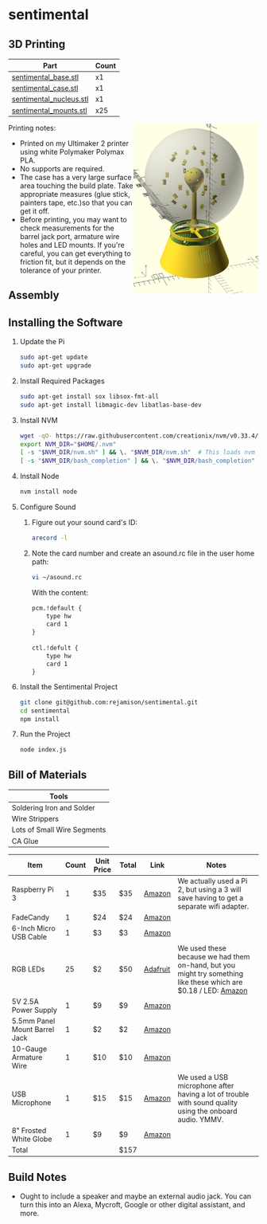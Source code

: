 # sentimental

## 3D Printing

|Part|Count|
|---|---|
|[sentimental_base.stl](cad/sentimental_base.stl)|x1|
|[sentimental_case.stl](cad/sentimental_case.stl)|x1|
|[sentimental_nucleus.stl](cad/sentimental_nucleus.stl)|x1|
|[sentimental_mounts.stl](cad/sentimental_mounts.stl)|x25|

<img src="cad/sentimental.png" align="right" width="50%" />

Printing notes:
* Printed on my Ultimaker 2 printer using white Polymaker Polymax PLA.
* No supports are required.
* The case has a very large surface area touching the build plate.  Take appropriate measures (glue stick, painters tape, etc.)so that you can get it off.
* Before printing, you may want to check measurements for the barrel jack port, armature wire holes and LED mounts.  If you're careful, you can get everything to friction fit, but it depends on the tolerance of your printer.  

## Assembly

## Installing the Software
1.  Update the Pi
    ````bash
    sudo apt-get update
    sudo apt-get upgrade
    ````

1.  Install Required Packages
    ````bash
    sudo apt-get install sox libsox-fmt-all
    sudo apt-get install libmagic-dev libatlas-base-dev
    ````

1.  Install NVM
    ````bash
    wget -qO- https://raw.githubusercontent.com/creationix/nvm/v0.33.4/install.sh | bash
    export NVM_DIR="$HOME/.nvm"
    [ -s "$NVM_DIR/nvm.sh" ] && \. "$NVM_DIR/nvm.sh"  # This loads nvm
    [ -s "$NVM_DIR/bash_completion" ] && \. "$NVM_DIR/bash_completion"  # This loads nvm bash_completion
    ````

1.  Install Node
    ````bash
    nvm install node
    ````

1.  Configure Sound

    1.  Figure out your sound card's ID:
        ````bash
        arecord -l
        ````

    1.  Note the card number and create an asound.rc file in the user home path:

        ````bash
        vi ~/asound.rc
        ````

        With the content:
        
        ````
        pcm.!default {
            type hw
            card 1
        }
        
        ctl.!defult {
            type hw
            card 1
        }
        ````

1.  Install the Sentimental Project
    ````bash
    git clone git@github.com:rejamison/sentimental.git
    cd sentimental
    npm install
    ````

1.  Run the Project
    ````bash
    node index.js
    ````
    
## Bill of Materials

|Tools|
|---|
|Soldering Iron and Solder|
|Wire Strippers|
|Lots of Small Wire Segments|
|CA Glue|

|Item|Count|Unit Price|Total|Link|Notes|
|---|---|---|---|---|---|
|Raspberry Pi 3|1|$35|$35|[Amazon](https://www.amazon.com/Raspberry-Model-1-2GHz-64-bit-quad-core/dp/B01CD5VC92/ref=sr_1_4?s=pc&ie=UTF8&qid=1506478376&sr=1-4&keywords=raspberry+pi+2)|We actually used a Pi 2, but using a 3 will save having to get a separate wifi adapter.|
|FadeCandy|1|$24|$24|[Amazon](https://www.amazon.com/Adafruit-FadeCandy-Dithering-USB-Controlled-NeoPixels/dp/B00JHJJF9W/ref=sr_1_1?s=electronics&ie=UTF8&qid=1506478498&sr=1-1&keywords=fadecandy)||
|6-Inch Micro USB Cable|1|$3|$3|[Amazon](https://www.amazon.com/StarTech-com-USB2HABM6IN-6-Inch-Mini-Cable/dp/B003WV5DME/ref=sr_1_13?s=electronics&ie=UTF8&qid=1506478537&sr=1-13&keywords=mini+usb+cable+3+inch)||
|RGB LEDs|25|$2|$50|[Adafruit](https://www.adafruit.com/product/1312)|We used these because we had them on-hand, but you might try something like these which are $0.18 / LED: [Amazon](https://www.amazon.com/kuman-WS2812B-Addressable-Arduino-littlergb/dp/B01M5BEO1C/ref=sr_1_9?ie=UTF8&qid=1506478929&sr=8-9&keywords=rgb+led+pcb+ws2812b)|
|5V 2.5A Power Supply|1|$9|$9|[Amazon](https://www.amazon.com/Super-Power-Supply%C2%AE-Certified-5-5x2-5mm/dp/B00DHRSMBW/ref=sr_1_20?s=electronics&ie=UTF8&qid=1506479459&sr=1-20&keywords=2.5a+5.5mm)||
|5.5mm Panel Mount Barrel Jack|1|$2|$2|[Amazon](https://www.amazon.com/CESS-4-Pack-Socket-Female-Connector/dp/B01GBT9N0G/ref=pd_sbs_23_2?_encoding=UTF8&pd_rd_i=B01GBT9N0G&pd_rd_r=15TR9JVFMFPMCEHXHHH6&pd_rd_w=B8GTL&pd_rd_wg=rihfR&psc=1&refRID=15TR9JVFMFPMCEHXHHH6)||
|10-Gauge Armature Wire|1|$10|$10|[Amazon](https://www.amazon.com/Jack-Richeson-400340-10-Gauge-Armature/dp/B00251E57G/ref=sr_1_4?ie=UTF8&qid=1506479518&sr=8-4&keywords=armature+wire)||
|USB Microphone|1|$15|$15|[Amazon](https://www.amazon.com/Kinobo-Microphone-Desktops-Dictation-Software/dp/B00NSOWWIS/ref=pd_sim_147_2?_encoding=UTF8&pd_rd_i=B00NSOWWIS&pd_rd_r=MD9SG6M7PMETYHW0QE32&pd_rd_w=crwiO&pd_rd_wg=x7LeI&psc=1&refRID=MD9SG6M7PMETYHW0QE32)|We used a USB microphone after having a lot of trouble with sound quality using the onboard audio.  YMMV.|
|8" Frosted White Globe|1|$9|$9|[Amazon](https://www.amazon.com/WESTINGHOUSE-LIGHTING-CORP-85571-Globe/dp/B000LNO62O/ref=sr_1_5?ie=UTF8&qid=1506480338&sr=8-5&keywords=lamp+globe)||
|Total| | |$157|||

## Build Notes

* Ought to include a speaker and maybe an external audio jack.  You can turn this into an Alexa, Mycroft, Google or other digital assistant, and more.
